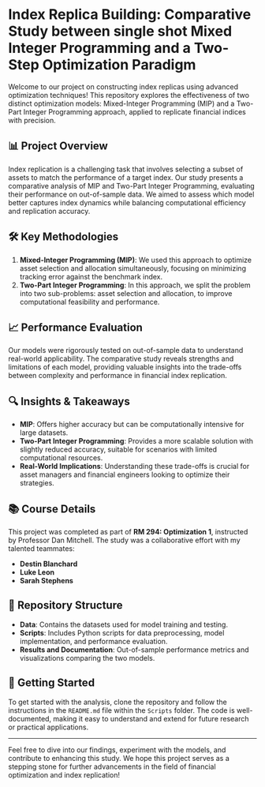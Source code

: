 # Index Replica Building: Comparative Study between single shot Mixed Integer Programming and a Two-Step Optimization Paradigm

Welcome to our project on constructing index replicas using advanced optimization techniques! This repository explores the effectiveness of two distinct optimization models: Mixed-Integer Programming (MIP) and a Two-Part Integer Programming approach, applied to replicate financial indices with precision.

## 📊 Project Overview

Index replication is a challenging task that involves selecting a subset of assets to match the performance of a target index. Our study presents a comparative analysis of MIP and Two-Part Integer Programming, evaluating their performance on out-of-sample data. We aimed to assess which model better captures index dynamics while balancing computational efficiency and replication accuracy.

## 🛠️ Key Methodologies

1. **Mixed-Integer Programming (MIP)**: We used this approach to optimize asset selection and allocation simultaneously, focusing on minimizing tracking error against the benchmark index.
2. **Two-Part Integer Programming**: In this approach, we split the problem into two sub-problems: asset selection and allocation, to improve computational feasibility and performance.

## 📈 Performance Evaluation

Our models were rigorously tested on out-of-sample data to understand real-world applicability. The comparative study reveals strengths and limitations of each model, providing valuable insights into the trade-offs between complexity and performance in financial index replication.

## 🔍 Insights & Takeaways

- **MIP**: Offers higher accuracy but can be computationally intensive for large datasets.
- **Two-Part Integer Programming**: Provides a more scalable solution with slightly reduced accuracy, suitable for scenarios with limited computational resources.
- **Real-World Implications**: Understanding these trade-offs is crucial for asset managers and financial engineers looking to optimize their strategies.

## 📚 Course Details

This project was completed as part of **RM 294: Optimization 1**, instructed by Professor Dan Mitchell. The study was a collaborative effort with my talented teammates:
- **Destin Blanchard**
- **Luke Leon**
- **Sarah Stephens**

## 🚀 Repository Structure

- **Data**: Contains the datasets used for model training and testing.
- **Scripts**: Includes Python scripts for data preprocessing, model implementation, and performance evaluation.
- **Results and Documentation**: Out-of-sample performance metrics and visualizations comparing the two models.

## 📂 Getting Started

To get started with the analysis, clone the repository and follow the instructions in the `README.md` file within the `Scripts` folder. The code is well-documented, making it easy to understand and extend for future research or practical applications.

---

Feel free to dive into our findings, experiment with the models, and contribute to enhancing this study. We hope this project serves as a stepping stone for further advancements in the field of financial optimization and index replication!
